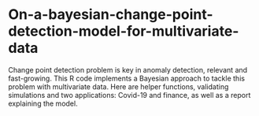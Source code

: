 # On-a-bayesian-change-point-detection-model-for-multivariate-data
Change point detection problem is key in anomaly detection, relevant and fast-growing. This R code implements a Bayesian approach to tackle this problem with multivariate data. Here are helper functions, validating simulations and two applications: Covid-19 and finance, as well as a report explaining the model.

